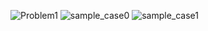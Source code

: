 ![Problem1](https://github.com/saketlakhotia17/HackerRank_Python-Certification_Test/blob/main/demo/Screenshot%202021-03-09%20at%206.42.04%20PM.png)
![sample_case0](https://github.com/saketlakhotia17/HackerRank_Python-Certification_Test/blob/main/demo/Screenshot%202021-03-09%20at%206.42.15%20PM.png)
![sample_case1](https://github.com/saketlakhotia17/HackerRank_Python-Certification_Test/blob/main/demo/Screenshot%202021-03-09%20at%206.42.28%20PM.png)
